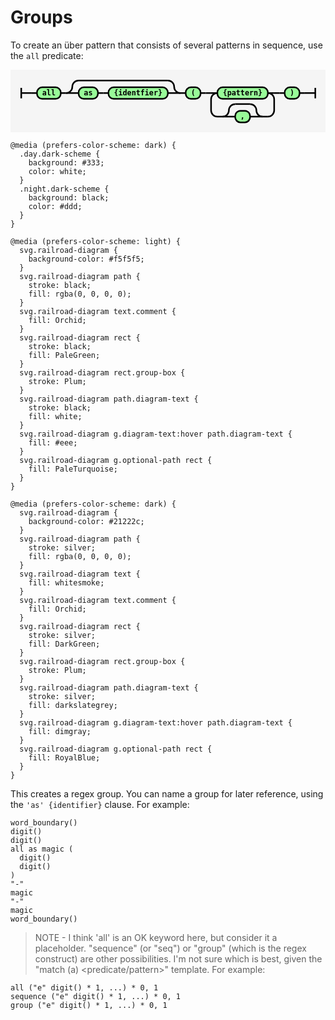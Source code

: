 # Groups

To create an &uuml;ber pattern that consists of several patterns in sequence, use the `all` predicate:

<svg xmlns="http://www.w3.org/2000/svg" xmlns:xlink="http://www.w3.org/1999/xlink" class="railroad-diagram" width="601.5" height="120" viewBox="0 0 601.5 120">
  <g transform="translate(.5 .5)">
    <g>
      <path d="M20 34v20m0 -10h20"></path>
    </g>
    <path d="M40 44h10"></path>
    <g class="terminal ">
      <path d="M50 44h0"></path>
      <path d="M95.5 44h0"></path>
      <rect x="50" y="33" width="45.5" height="22" rx="10" ry="10"></rect>
      <text x="72.75" y="48">all</text>
    </g>
    <path d="M95.5 44h10"></path>
    <g>
      <path d="M105.5 44h0"></path>
      <path d="M324 44h0"></path>
      <path d="M105.5 44a12 12 0 0 0 12 -12v0a12 12 0 0 1 12 -12"></path>
      <g>
        <path d="M129.5 20h170.5"></path>
      </g>
      <path d="M300 20a12 12 0 0 1 12 12v0a12 12 0 0 0 12 12"></path>
      <path d="M105.5 44h24"></path>
      <g>
        <path d="M129.5 44h0"></path>
        <path d="M300 44h0"></path>
        <g class="terminal ">
          <path d="M129.5 44h0"></path>
          <path d="M166.5 44h0"></path>
          <rect x="129.5" y="33" width="37" height="22" rx="10" ry="10"></rect>
          <text x="148" y="48">as</text>
        </g>
        <path d="M166.5 44h10"></path>
        <path d="M176.5 44h10"></path>
        <g class="terminal ">
          <path d="M186.5 44h0"></path>
          <path d="M300 44h0"></path>
          <rect x="186.5" y="33" width="113.5" height="22" rx="10" ry="10"></rect>
          <text x="243.25" y="48">{identfier}</text>
        </g>
      </g>
      <path d="M300 44h24"></path>
    </g>
    <path d="M324 44h10"></path>
    <g class="terminal ">
      <path d="M334 44h0"></path>
      <path d="M362.5 44h0"></path>
      <rect x="334" y="33" width="28.5" height="22" rx="10" ry="10"></rect>
      <text x="348.25" y="48">(</text>
    </g>
    <path d="M362.5 44h10"></path>
    <path d="M372.5 44h10"></path>
    <g>
      <path d="M382.5 44h0"></path>
      <path d="M503 44h0"></path>
      <path d="M382.5 44h12"></path>
      <g class="terminal ">
        <path d="M394.5 44h0"></path>
        <path d="M491 44h0"></path>
        <rect x="394.5" y="33" width="96.5" height="22" rx="10" ry="10"></rect>
        <text x="442.75" y="48">{pattern}</text>
      </g>
      <path d="M491 44h12"></path>
      <path d="M394.5 44a12 12 0 0 0 -12 12v21a12 12 0 0 0 12 12"></path>
      <g>
        <path d="M394.5 89h10"></path>
        <path d="M481 89h10"></path>
        <path d="M404.5 89a12 12 0 0 0 12 -12v0a12 12 0 0 1 12 -12"></path>
        <g>
          <path d="M428.5 65h28.5"></path>
        </g>
        <path d="M457 65a12 12 0 0 1 12 12v0a12 12 0 0 0 12 12"></path>
        <path d="M404.5 89h24"></path>
        <g class="terminal ">
          <path d="M428.5 89h0"></path>
          <path d="M457 89h0"></path>
          <rect x="428.5" y="78" width="28.5" height="22" rx="10" ry="10"></rect>
          <text x="442.75" y="93">,</text>
        </g>
        <path d="M457 89h24"></path>
      </g>
      <path d="M491 89a12 12 0 0 0 12 -12v-21a12 12 0 0 0 -12 -12"></path>
    </g>
    <path d="M503 44h10"></path>
    <path d="M513 44h10"></path>
    <g class="terminal ">
      <path d="M523 44h0"></path>
      <path d="M551.5 44h0"></path>
      <rect x="523" y="33" width="28.5" height="22" rx="10" ry="10"></rect>
      <text x="537.25" y="48">)</text>
    </g>
    <path d="M551.5 44h10"></path>
    <path d="M 561.5 44 h 20 m 0 -10 v 20"></path>
  </g>
  <style>
    svg.railroad-diagram {
      background-color: #f5f5f5;
    }
    svg.railroad-diagram path {
      stroke-width: 3;
      stroke: black;
      fill: rgba(0, 0, 0, 0);
    }
    svg.railroad-diagram text {
      font: bold 14px monospace;
      text-anchor: middle;
      white-space: pre;
    }
    svg.railroad-diagram text.diagram-text {
      font-size: 12px;
    }
    svg.railroad-diagram text.diagram-arrow {
      font-size: 16px;
    }
    svg.railroad-diagram text.label {
      text-anchor: start;
    }
    svg.railroad-diagram text.comment {
      font: bold 12px monospace;
      fill: Orchid;
    }
    svg.railroad-diagram rect {
      stroke-width: 3;
      stroke: black;
      fill: PaleGreen;
    }
    svg.railroad-diagram rect.group-box {
      stroke: Plum;
      stroke-dasharray: 10 5;
      fill: none;
    }
    svg.railroad-diagram path.diagram-text {
      stroke-width: 3;
      stroke: black;
      fill: white;
      cursor: help;
    }
    svg.railroad-diagram g.diagram-text:hover path.diagram-text {
      fill: #eee;
    }
    svg.railroad-diagram g.optional-path rect {
      fill: PaleTurquoise;
    }
    
    @media (prefers-color-scheme: dark) {
      .day.dark-scheme {
        background: #333;
        color: white;
      }
      .night.dark-scheme {
        background: black;
        color: #ddd;
      }
    }
    
    @media (prefers-color-scheme: light) {
      svg.railroad-diagram {
        background-color: #f5f5f5;
      }
      svg.railroad-diagram path {
        stroke: black;
        fill: rgba(0, 0, 0, 0);
      }
      svg.railroad-diagram text.comment {
        fill: Orchid;
      }
      svg.railroad-diagram rect {
        stroke: black;
        fill: PaleGreen;
      }
      svg.railroad-diagram rect.group-box {
        stroke: Plum;
      }
      svg.railroad-diagram path.diagram-text {
        stroke: black;
        fill: white;
      }
      svg.railroad-diagram g.diagram-text:hover path.diagram-text {
        fill: #eee;
      }
      svg.railroad-diagram g.optional-path rect {
        fill: PaleTurquoise;
      }
    }
    
    @media (prefers-color-scheme: dark) {
      svg.railroad-diagram {
        background-color: #21222c;
      }
      svg.railroad-diagram path {
        stroke: silver;
        fill: rgba(0, 0, 0, 0);
      }
      svg.railroad-diagram text {
        fill: whitesmoke;
      }
      svg.railroad-diagram text.comment {
        fill: Orchid;
      }
      svg.railroad-diagram rect {
        stroke: silver;
        fill: DarkGreen;
      }
      svg.railroad-diagram rect.group-box {
        stroke: Plum;
      }
      svg.railroad-diagram path.diagram-text {
        stroke: silver;
        fill: darkslategrey;
      }
      svg.railroad-diagram g.diagram-text:hover path.diagram-text {
        fill: dimgray;
      }
      svg.railroad-diagram g.optional-path rect {
        fill: RoyalBlue;
      }
    }
  </style>
</svg>

This creates a regex group.
You can name a group for later reference, using the `'as' {identifier}` clause.
For example:

```
word_boundary()
digit()
digit()
all as magic (
  digit()
  digit()
)
"-"
magic
"-"
magic
word_boundary()
```

> NOTE - I think 'all' is an OK keyword here, but consider it a placeholder.
> "sequence" (or "seq") or "group" (which is the regex construct) are other possibilities.
> I'm not sure which is best, given the "match (a) <predicate/pattern>" template. 
> For example:

```
all ("e" digit() * 1, ...) * 0, 1
sequence ("e" digit() * 1, ...) * 0, 1
group ("e" digit() * 1, ...) * 0, 1
```